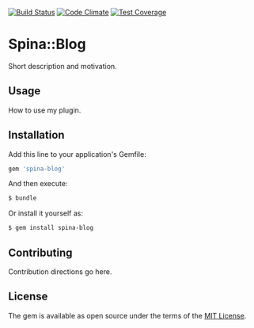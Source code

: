 [![Build Status](https://travis-ci.org/initforthe/spina-blog.svg?branch=master)](https://travis-ci.org/initforthe/spina-blog) [![Code Climate](https://codeclimate.com/github/initforthe/spina-blog/badges/gpa.svg)](https://codeclimate.com/github/initforthe/spina-blog) [![Test Coverage](https://codeclimate.com/github/initforthe/spina-blog/badges/coverage.svg)](https://codeclimate.com/github/initforthe/spina-blog/coverage)

# Spina::Blog
Short description and motivation.

## Usage
How to use my plugin.

## Installation
Add this line to your application's Gemfile:

```ruby
gem 'spina-blog'
```

And then execute:
```bash
$ bundle
```

Or install it yourself as:
```bash
$ gem install spina-blog
```

## Contributing
Contribution directions go here.

## License
The gem is available as open source under the terms of the [MIT License](http://opensource.org/licenses/MIT).
